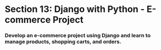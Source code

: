 # Section 13: Django with Python - E-commerce Project
### Develop an e-commerce project using Django and learn to manage products, shopping carts, and orders.